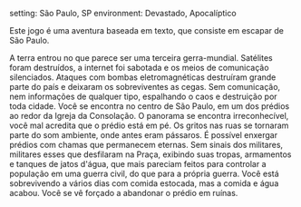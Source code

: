 setting: São Paulo, SP
environment: Devastado, Apocalíptico

Este jogo é uma aventura baseada em texto, que consiste em escapar de São Paulo.

A terra entrou no que parece ser uma terceira gerra-mundial.
Satélites foram destruídos, a internet foi sabotada e os meios de
comunicação silenciados.
Ataques com bombas eletromagnéticas destruíram grande parte do
país e deixaram os sobreviventes as cegas.
Sem comunicação, nem informações de qualquer tipo, espalhando
o caos e destruição por toda cidade.
Você se encontra no centro de São Paulo, em um dos prédios ao
redor da Igreja da Consolação.
O panorama se encontra irreconhecível, você mal acredita que o
prédio está em pé.
Os gritos nas ruas se tornaram parte do som ambiente, onde antes
eram pássaros.
É possível enxergar prédios com chamas que permanecem eternas.
Sem sinais dos militares, militares esses que desfilaram na Praça,
exibindo suas tropas, armamentos e tanques de jatos d'água, que
mais pareciam feitos para controlar a população em uma guerra
civil, do que para a própria guerra.
Você está sobrevivendo a vários dias com comida estocada, mas a
comida e água acabou.
Você se vê forçado a abandonar o prédio em ruínas.